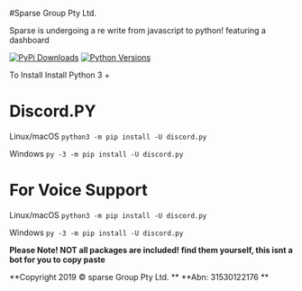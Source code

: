 #Sparse Group Pty Ltd. 

Sparse is undergoing a re write from javascript to python! featuring a dashboard

[![PyPi Downloads](http://pepy.tech/badge/yt2mp3)](http://pepy.tech/project/yt2mp3)
[![Python Versions](https://img.shields.io/pypi/pyversions/yt2mp3.svg)](https://pypi.python.org/pypi/yt2mp3/)

To Install
Install Python 3 + 

# Discord.PY

 Linux/macOS
`python3 -m pip install -U discord.py`

 Windows
`py -3 -m pip install -U discord.py`

 # For Voice Support 

Linux/macOS
`python3 -m pip install -U discord.py`

Windows
`py -3 -m pip install -U discord.py`

**Please Note! NOT all packages are included! find them yourself, this isnt a bot for you to copy paste**

**Copyright 2019 © sparse Group Pty Ltd. **
**Abn: 31530122176 **
